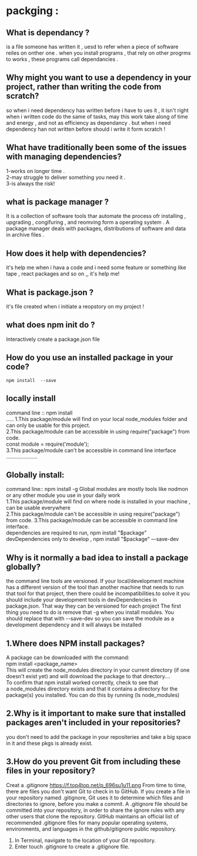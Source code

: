 # packging :
## What is dependancy ?  
is a file someone has written it , uesd to refer when a piece of software reiles on onther one .
 when you install programs , that rely on other progrms to works ,
these programs call dependancies .
## Why might you want to use a dependency in your project, rather than writing the code from scratch?  
so when i need dependency has written before i have to ues it , it isn't right when i written code do the same of tasks,
may this work take along of time and energy , and not as efficiency as dependancy .
but when i need dependency han not written before should i write it form scratch !
## What have traditionally been some of the issues with managing dependencies?  
1-works on longer time .  
2-may struggle to deliver something you need it .  
3-is always the risk!  
## what is package manager ?  
It is a collection of software tools thar automate the process ofr installing , upgrading , congifuring , and reomving form a operating system .
A package manager deals with packages, distributions of software and data in archive files .
## How does it help with dependencies?  
it's help me when i hava a code and i need some feature or something like tape , react packages and so on ,, it's help me!
## What is package.json ?  
it's file created when i initiate a reopstory on my project !
## what does npm init do ?  
Interactively create a package.json file 
## How do you use an installed package in your code?  
<code>npm install <pakagename> --save</code>  
 ## locally install   
command line :: npm install <package>  
…..
1.This package/module will find on your local node_modules folder and can only be usable for this project.  
2.This package/module can be accessible in using require("package") from code.  
const module = require('module');  
3.This package/module can't be accessible in command line interface
…………………
## Globally install:  
command line:: npm install <package> -g
Global modules are mostly tools like nodmon or any other module you use in your daily work  
1.This package/module will find on where node is installed in your machine , can be usable everywhere  
2.This package/module can't be accessible in using require("package") from code. 
3.This package/module can be accessible in command line interface.  
dependencies are required to run, npm install "$package"  
devDependencies only to develop , npm install "$package" –-save-dev  
## Why is it normally a bad idea to install a package globally?  
the command line tools are versioned. If your local/development machine has a different version of the tool than another machine that needs to run that tool for that project, then there could be incompatibilities.to solve it you should include your development tools in devDependencies in package.json. That way they can be versioned for each project
The first thing you need to do is remove that -g when you install modules. You should replace that with --save-dev so you can save the module as a development dependency and it will always be installed  
## 1.Where does NPM install packages? 
A package can be downloaded with the command:  
npm install <package_name>  
This will create the node_modules directory in your current directory (if one doesn't exist yet) and will download the package to that directory….  
To confirm that npm install worked correctly, check to see that a node_modules directory exists and that it contains a directory for the package(s) you installed. You can do this by running (ls node_modules)   

## 2.Why is it important to make sure that installed packages aren't included in your repositories?    
you don't need to add the package in your repositeries and take a big space in it and these pkgs is already exist.

## 3.How do you prevent Git from including these files in your repository?  
Creat a .gitignore
https://f.top4top.net/p_696su1u11.png
From time to time, there are files you don't want Git to check in to GitHub. 
If you create a file in your repository named .gitignore, Git uses it to determine which files and directories to ignore, before you make a commit.
A .gitignore file should be committed into your repository, in order to share the ignore rules with any other users that clone the repository.
GitHub maintains an official list of recommended .gitignore files for many popular operating systems, environments, and languages in the github/gitignore public repository.
  1. In Terminal, navigate to the location of your Git repository.
  2. Enter touch .gitignore to create a .gitignore file.

